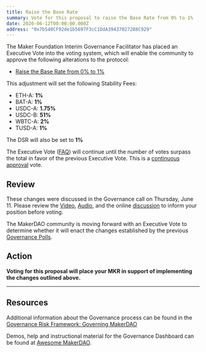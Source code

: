 ```yaml
---
title: Raise the Base Rate
summary: Vote for this proposal to raise the Base Rate from 0% to 1%
date: 2020-06-12T00:00:00.000Z
address: "0x7b540CF92de1b5697F3cC1DdA39437027288C929"
---
```

The Maker Foundation Interim Governance Facilitator has placed an Executive Vote into the voting system, which will enable the community to approve the following alterations to the protocol:

- [Raise the Base Rate from 0% to 1%](https://vote.makerdao.com/polling-proposal/qmyyuvc3fphgt9bqotkedijxt5mpnjfktz3je9c2cspfae)

This adjustment will set the following Stability Fees:

- ETH-A: **1%**
- BAT-A: **1%**
- USDC-A: **1.75%**
- USDC-B: **51%**
- WBTC-A: **2%**
- TUSD-A: **1%**

The DSR will also be set to **1%**

The Executive Vote ([FAQ](https://community-development.makerdao.com/makerdao-mcd-faqs/faqs#governance)) will continue until the number of votes surpass the total in favor of the previous Executive Vote. This is a [continuous approval](https://community-development.makerdao.com/makerdao-mcd-faqs/faqs/governance#what-is-continuous-approval-voting) vote.

## Review

These changes were discussed in the Governance call on Thursday, June 11. Please review the [Video](https://www.youtube.com/playlist?list=PLLzkWCj8ywWNq5-90-Id6VPSsrk4OWVan), [Audio](https://soundcloud.com/makerdao/sets/governance-calls), and the online [discussion](https://forum.makerdao.com/c/governance) to inform your position before voting.

The MakerDAO community is moving forward with an Executive Vote to determine whether it will enact the changes established by the previous [Governance Polls](https://vote.makerdao.com/polling).

## Action

**Voting for this proposal will place your MKR in support of implementing the  changes outlined above.**

---

## Resources

Additional information about the Governance process can be found in the [Governance Risk Framework: Governing MakerDAO](https://community-development.makerdao.com/governance/governance-risk-framework)

Demos, help and instructional material for the Governance Dashboard can be found at [Awesome MakerDAO](https://awesome.makerdao.com/#voting).
